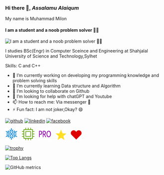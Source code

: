 ### Hi there 👋, ***Assalamu Alaiqum***
My name is Muhammad Milon
#### I am a student and a noob problem solver 👨‍💻
![I am a student and a noob problem solver 👨‍💻](https://avatars.githubusercontent.com/u/137856681?s=400&u=1f9c53eb8213217d7947061af94ecaf5d18e0c48&v=4)

I studies BSc(Engr) in Computer Sceince and Engineering at Shahjalal University of Science and Technology,Sylhet

Skills: C and C++

- 🔭 I’m currently working on developing my programming knowledge and problem solving skills
- 🌱 I’m currently learning Data structure and Algorithm
- 👯 I’m looking to collaborate on Github 
- 🤔 I’m looking for help with chatGPT and Youtube 
- 📫 How to reach me: Via messenger 🤔 
- ⚡ Fun fact: I am not joker,Okay? 😄 


[<img src='https://cdn.jsdelivr.net/npm/simple-icons@3.0.1/icons/github.svg' alt='github' height='40'>](https://github.com/muhammadMilon)  [<img src='https://cdn.jsdelivr.net/npm/simple-icons@3.0.1/icons/linkedin.svg' alt='linkedin' height='40'>](https://www.linkedin.com/in/https://www.linkedin.com/in/muhammadmilon//)  [<img src='https://cdn.jsdelivr.net/npm/simple-icons@3.0.1/icons/facebook.svg' alt='facebook' height='40'>](https://www.facebook.com/https://www.facebook.com/milonvai143)  

<a href='https://archiveprogram.github.com/'><img src='https://raw.githubusercontent.com/acervenky/animated-github-badges/master/assets/acbadge.gif' width='40' height='40'></a> <a href='https://docs.github.com/en/developers'><img src='https://raw.githubusercontent.com/acervenky/animated-github-badges/master/assets/devbadge.gif' width='40' height='40'></a> <a href='https://github.com/pricing'><img src='https://raw.githubusercontent.com/acervenky/animated-github-badges/master/assets/pro.gif' width='40' height='40'></a> <a href='https://stars.github.com/'><img src='https://raw.githubusercontent.com/acervenky/animated-github-badges/master/assets/starbadge.gif' width='35' height='35'></a> <a href='https://docs.github.com/en/github/supporting-the-open-source-community-with-github-sponsors'><img src='https://raw.githubusercontent.com/acervenky/animated-github-badges/master/assets/sponsorbadge.gif' width='35' height='35'></a> 

[![trophy](https://github-profile-trophy.vercel.app/?username=muhammadMilon)](https://github.com/ryo-ma/github-profile-trophy)

[![Top Langs](https://github-readme-stats.vercel.app/api/top-langs/?username=muhammadMilon)](https://github.com/anuraghazra/github-readme-stats)

![GitHub metrics](https://metrics.lecoq.io/muhammadMilon)  
 
